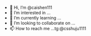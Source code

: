 - 👋 Hi, I’m @caishen111
- 👀 I’m interested in ...
- 🌱 I’m currently learning ...
- 💞️ I’m looking to collaborate on ...
- 📫 How to reach me ...tg:@csshuju1111

<!---
caishen111/caishen111 is a ✨ special ✨ repository because its `README.md` (this file) appears on your GitHub profile.
You can click the Preview link to take a look at your changes.

